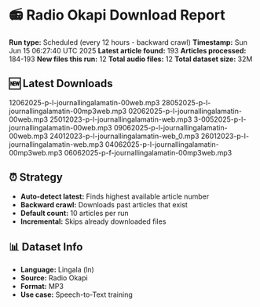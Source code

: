 # 📻 Radio Okapi Download Report

**Run type:** Scheduled (every 12 hours - backward crawl)
**Timestamp:** Sun Jun 15 06:27:40 UTC 2025
**Latest article found:** 193
**Articles processed:** 184-193
**New files this run:** 12
**Total audio files:** 12
**Total dataset size:** 32M

## 🆕 Latest Downloads
12062025-p-l-journallingalamatin-00web.mp3
28052025-p-l-journallingalamatin-00mp3web.mp3
02062025-p-l-journallingalamatin-00web.mp3
25012023-p-l-journallingalamatin-web.mp3
3-0052025-p-l-journallingalamatin-00web.mp3
09062025-p-l-journallingalamatin-00web.mp3
24012023-p-l-journallingalamatin-web_0.mp3
26012023-p-l-journallingalamatin-web.mp3
04062025-p-l-journallingalamatin-00mp3web.mp3
06062025-p-f-journallingalamatin-00mp3web.mp3

## ⏰ Strategy
- **Auto-detect latest:** Finds highest available article number
- **Backward crawl:** Downloads past articles that exist
- **Default count:** 10 articles per run
- **Incremental:** Skips already downloaded files

## 📊 Dataset Info
- **Language:** Lingala (ln)
- **Source:** Radio Okapi
- **Format:** MP3
- **Use case:** Speech-to-Text training
